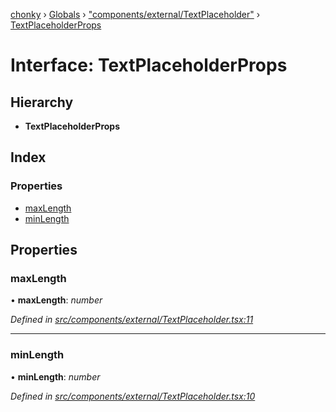 [chonky](../README.md) › [Globals](../globals.md) › ["components/external/TextPlaceholder"](../modules/_components_external_textplaceholder_.md) › [TextPlaceholderProps](_components_external_textplaceholder_.textplaceholderprops.md)

# Interface: TextPlaceholderProps

## Hierarchy

* **TextPlaceholderProps**

## Index

### Properties

* [maxLength](_components_external_textplaceholder_.textplaceholderprops.md#maxlength)
* [minLength](_components_external_textplaceholder_.textplaceholderprops.md#minlength)

## Properties

###  maxLength

• **maxLength**: *number*

*Defined in [src/components/external/TextPlaceholder.tsx:11](https://github.com/TimboKZ/Chonky/blob/faab549/src/components/external/TextPlaceholder.tsx#L11)*

___

###  minLength

• **minLength**: *number*

*Defined in [src/components/external/TextPlaceholder.tsx:10](https://github.com/TimboKZ/Chonky/blob/faab549/src/components/external/TextPlaceholder.tsx#L10)*
